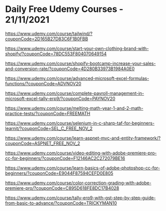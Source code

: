 # Daily Free Udemy Courses - 21/11/2021

https://www.udemy.com/course/tailwind/?couponCode=2D165B27D83C6F1B0FBB
https://www.udemy.com/course/start-your-own-clothing-brand-with-shopify/?couponCode=78DC553F804070649154
https://www.udemy.com/course/shopify-bootcamp-increase-your-sales-and-conversion-rate/?couponCode=4D280B33973B1984A0E0
https://www.udemy.com/course/advanced-microsoft-excel-formulas-functions/?couponCode=ADVNOV20
https://www.udemy.com/course/complete-payroll-management-in-microsoft-excel-tally-erp9/?couponCode=PAYNOV20
https://www.udemy.com/course/melting-math-year-1-and-2-math-practice-tests/?couponCode=FREEMATH
https://www.udemy.com/course/selenium-in-c-sharp-taf-for-beginners-learnit/?couponCode=SEL_C_FREE_NOV_2
https://www.udemy.com/course/learn-aspnet-mvc-and-entity-framework/?couponCode=ASPNET_FREE_NOV_2
https://www.udemy.com/course/video-editing-with-adobe-premiere-pro-cc-for-beginners/?couponCode=F12146AC2C272079BE16
https://www.udemy.com/course/learn-basics-of-adobe-photoshop-cc-for-beginners/?couponCode=E9044F87594CEFD0E805
https://www.udemy.com/course/color-correction-grading-with-adobe-premiere-pro/?couponCode=C895D618FE8DC17B4028
https://www.udemy.com/course/tally-erp9-with-gst-step-by-step-guide-from-basic-to-advance/?couponCode=TRICKYMAN10
